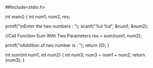 ##include<stdio.h>
 
int main() {
   int num1, num2, res;
 
   printf("\nEnter the two numbers : ");
   scanf("%d %d", &num1, &num2);
 
   //Call Function Sum With Two Parameters
   res = sum(num1, num2);
 
   printf("nAddition of two number is : ");
   return (0);
}
 
int sum(int num1, int num2) {
   int num3;
   num3 = num1 + num2;
   return (num3);
}
